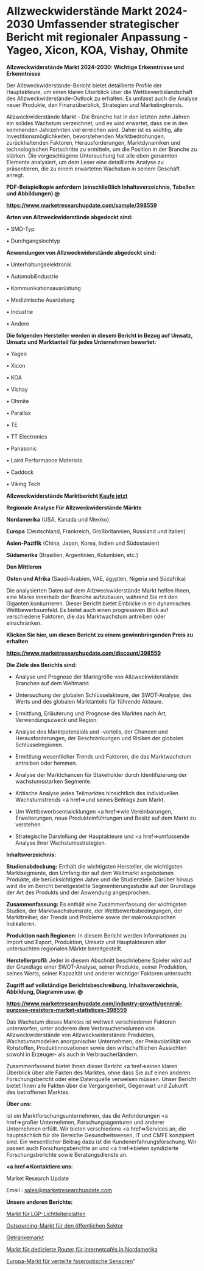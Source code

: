 # Allzweckwiderstände Markt 2024-2030 Umfassender strategischer Bericht mit regionaler Anpassung - Yageo, Xicon, KOA, Vishay, Ohmite

<strong>Allzweckwiderstände Markt 2024-2030: Wichtige Erkenntnisse und Erkenntnisse</strong>

Der Allzweckwiderstände-Bericht bietet detaillierte Profile der Hauptakteure, um einen klaren Überblick über die Wettbewerbslandschaft des Allzweckwiderstände-Outlook zu erhalten. Es umfasst auch die Analyse neuer Produkte, den Finanzüberblick, Strategien und Marketingtrends.

Allzweckwiderstände Markt - Die Branche hat in den letzten zehn Jahren ein solides Wachstum verzeichnet, und es wird erwartet, dass sie in den kommenden Jahrzehnten viel erreichen wird. Daher ist es wichtig, alle Investitionsmöglichkeiten, bevorstehenden Marktbedrohungen, zurückhaltenden Faktoren, Herausforderungen, Marktdynamiken und technologischen Fortschritte zu ermitteln, um die Position in der Branche zu stärken. Die vorgeschlagene Untersuchung hat alle oben genannten Elemente analysiert, um dem Leser eine detaillierte Analyse zu präsentieren, die zu einem erwarteten Wachstum in seinem Geschäft anregt.



<strong><b>PDF-Beispielkopie anfordern (einschließlich Inhaltsverzeichnis, Tabellen und Abbildungen) @ </b></strong>

<strong><a href=https://www.marketresearchupdate.com/sample/398559>

<strong>https://www.marketresearchupdate.com/sample/398559</u></a></strong></strong>



<strong>Arten von Allzweckwiderstände abgedeckt sind:</strong>

• SMD-Typ

• Durchgangslochtyp



<strong>Anwendungen von Allzweckwiderstände abgedeckt sind:</strong>

• Unterhaltungselektronik

• Automobilindustrie

• Kommunikationsausrüstung

• Medizinische Ausrüstung

• Industrie

• Andere



<strong>Die folgenden Hersteller werden in diesem Bericht in Bezug auf Umsatz, Umsatz und Marktanteil für jedes Unternehmen bewertet:</strong>

• Yageo

• Xicon

• KOA

• Vishay

• Ohmite

• Parallax

• TE

• TT Electronics

• Panasonic

• Laird Performance Materials

• Caddock

• Viking Tech



<strong>Allzweckwiderstände Marktbericht <a href=https://www.marketresearchupdate.com/buynow/398559>Kaufe jetzt</a></strong>



<strong>Regionale Analyse Für Allzweckwiderstände Märkte</strong>



<strong>Nordamerika</strong> (USA, Kanada und Mexiko)



<strong>Europa</strong> (Deutschland, Frankreich, Großbritannien, Russland und Italien)



<strong>Asien-Pazifik</strong> (China, Japan, Korea, Indien und Südostasien)



<strong>Südamerika</strong> (Brasilien, Argentinien, Kolumbien, etc.)



<strong>Den Mittleren</strong> 

<strong>Osten und Afrika</strong> (Saudi-Arabien, VAE, ägypten, Nigeria und Südafrika)

Die analysierten Daten auf dem Allzweckwiderstände Markt helfen Ihnen, eine Marke innerhalb der Branche aufzubauen, während Sie mit den Giganten konkurrieren. Dieser Bericht bietet Einblicke in ein dynamisches Wettbewerbsumfeld. Es bietet auch einen progressiven Blick auf verschiedene Faktoren, die das Marktwachstum antreiben oder einschränken.



<strong>Klicken Sie hier, um diesen Bericht zu einem gewinnbringenden Preis zu erhalten
</strong>

<strong><a href=https://www.marketresearchupdate.com/discount/398559>https://www.marketresearchupdate.com/discount/398559</b></u></strong></a>



<strong>Die Ziele des Berichts sind:</strong>

- Analyse und Prognose der Marktgröße von Allzweckwiderstände Branchen auf dem Weltmarkt.

- Untersuchung der globalen Schlüsselakteure, der SWOT-Analyse, des Werts und des globalen Marktanteils für führende Akteure.

- Ermittlung, Erläuterung und Prognose des Marktes nach Art, Verwendungszweck und Region.

- Analyse des Marktpotenzials und -vorteils, der Chancen und Herausforderungen, der Beschränkungen und Risiken der globalen Schlüsselregionen.

- Ermittlung wesentlicher Trends und Faktoren, die das Marktwachstum antreiben oder hemmen.

- Analyse der Marktchancen für Stakeholder durch Identifizierung der wachstumsstarken Segmente.

- Kritische Analyse jedes Teilmarktes hinsichtlich des individuellen Wachstumstrends <a href=>und</a> seines Beitrags zum Markt.

- Um Wettbewerbsentwicklungen <a href=>wie</a> Vereinbarungen, Erweiterungen, neue Produkteinführungen und Besitz auf dem Markt zu verstehen.

- Strategische Darstellung der Hauptakteure und <a href=>umfas</a>sende Analyse ihrer Wachstumsstrategien.



<strong>Inhaltsverzeichnis:</strong>



<strong>Studienabdeckung:</strong> Enthält die wichtigsten Hersteller, die wichtigsten Marktsegmente, den Umfang der auf dem Weltmarkt angebotenen Produkte, die berücksichtigten Jahre und die Studienziele. Darüber hinaus wird die im Bericht bereitgestellte Segmentierungsstudie auf der Grundlage der Art des Produkts und der Anwendung angesprochen.



<strong>Zusammenfassung:</strong> Es enthält eine Zusammenfassung der wichtigsten Studien, der Marktwachstumsrate, der Wettbewerbsbedingungen, der Markttreiber, der Trends und Probleme sowie der makroskopischen Indikatoren.



<strong>Produktion nach Regionen:</strong> In diesem Bericht werden Informationen zu Import und Export, Produktion, Umsatz und Hauptakteuren aller untersuchten regionalen Märkte bereitgestellt.



<strong>Herstellerprofil:</strong> Jeder in diesem Abschnitt beschriebene Spieler wird auf der Grundlage einer SWOT-Analyse, seiner Produkte, seiner Produktion, seines Werts, seiner Kapazität und anderer wichtiger Faktoren untersucht.



<strong><b>Zugriff auf vollständige Berichtsbeschreibung, Inhaltsverzeichnis, Abbildung, Diagramm usw. @ </b></strong>

<strong><a href=https://www.marketresearchupdate.com/industry-growth/general-purpose-resistors-market-statistices-398559>https://www.marketresearchupdate.com/industry-growth/general-purpose-resistors-market-statistices-398559</a></strong>

Das Wachstum dieses Marktes ist weltweit verschiedenen Faktoren unterworfen, unter anderem dem Verbrauchervolumen von Allzweckwiderstände von Allzweckwiderstände Produkten, Wachstumsmodellen anorganischer Unternehmen, der Preisvolatilität von Rohstoffen, Produktinnovationen sowie den wirtschaftlichen Aussichten sowohl in Erzeuger- als auch in Verbraucherländern.

Zusammenfassend bietet Ihnen dieser Bericht <a href=>einen</a> klaren Überblick über alle Fakten des Marktes, ohne dass Sie auf einen anderen Forschungsbericht oder eine Datenquelle verweisen müssen. Unser Bericht bietet Ihnen alle Fakten über die Vergangenheit, Gegenwart und Zukunft des betroffenen Marktes.



<strong>Über uns:</strong>

 ist ein Marktforschungsunternehmen, das die Anforderungen <a href=>großer</a> Unternehmen, Forschungsagenturen und anderer Unternehmen erfüllt. Wir bieten verschiedene <a href=>Services</a> an, die hauptsächlich für die Bereiche Gesundheitswesen, IT und CMFE konzipiert sind. Ein wesentlicher Beitrag dazu ist die Kundenerfahrungsforschung. Wir passen auch Forschungsberichte an und <a href=>bieten</a> syndizierte Forschungsberichte sowie Beratungsdienste an.



<strong><a href=>Kontaktiere uns:</a></strong>

Market Research Update

Email : sales@marketresearchupdate.com



<strong>Unsere anderen Berichte:</strong>

<a href=https://www.linkedin.com/pulse/lgp-light-guide-plate-market-witness-huge-growth>Markt für LGP-Lichtleiterplatten</a>

<a href=https://www.linkedin.com/pulse/public-sector-outsourcing-market-outlooks-2023>Outsourcing-Markt für den öffentlichen Sektor</a>

<a href=https://www.linkedin.com/pulse/beverage-market-size-industry-growth-factors>Getränkemarkt</a>

<a href=https://www.linkedin.com/pulse/north-america-internet-cafes-dedicated-router-market-2030>Markt für dedizierte Router für Internetcafés in Nordamerika</a>

<a href=https://www.linkedin.com/pulse/europe-distributed-fibre-optic-sensors-market-2023-2030>Europa-Markt für verteilte faseroptische Sensoren</a>"
